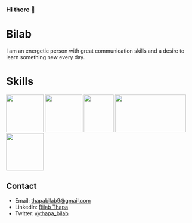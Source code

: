 ### Hi there 👋


# Bilab

I am an energetic person with great communication skills and a desire to learn something new every day.

# Skills

<img src="https://www.vectorlogo.zone/logos/flutterio/flutterio-icon.svg" width="100" height="100"> <img src="https://www.vectorlogo.zone/logos/dartlang/dartlang-icon.svg" width="100" height="100"> <img src="https://firebase.google.com/downloads/brand-guidelines/PNG/logo-vertical.png" width="80" height="100"> <img src="https://webassets.mongodb.com/_com_assets/cms/MongoDB-Logo-5c3a7405a85675366beb3a5ec4c032348c390b3f142f5e6dddf1d78e2df5cb5c.png" width="190" height="100"> <img src="https://upload.wikimedia.org/wikipedia/commons/thumb/2/29/Postgresql_elephant.svg/1200px-Postgresql_elephant.svg.png" width="100" height="100">


## Contact

- Email: thapabilab9@gmail.com
- LinkedIn: [Bilab Thapa](https://www.linkedin.com/in/bilab-thapa/)
- Twitter: [@thapa_bilab](https://twitter.com/thapa_bilab)



<!---
# - 🔭 I’m currently working on ...
# - 🌱 I’m currently learning ...
# - 👯 I’m looking to collaborate on ...
# - 🤔 I’m looking for help with ...
# - 💬 Ask me about ...
# - 📫 How to reach me: ...
# - 😄 Pronouns: ...
# - ⚡ Fun fact: ...
-->

